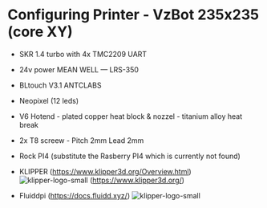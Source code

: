 # Configuring Printer - VzBot 235x235 (core XY)

- SKR 1.4 turbo with 4x TMC2209 UART
- 24v power MEAN WELL — LRS-350
- BLtouch V3.1 ANTCLABS
- Neopixel (12 leds)
- V6 Hotend - plated copper heat block & nozzel - titanium alloy heat break 
- 2x T8 screew - Pitch 2mm Lead 2mm

- Rock PI4 (substitute the Rasberry PI4 which is currently not found)

- KLIPPER (https://www.klipper3d.org/Overview.html) ![klipper-logo-small](https://user-images.githubusercontent.com/92954018/219406047-44c6e57a-47cd-454f-b759-3186218fe35e.png) (https://www.klipper3d.org/)
- Fluiddpi (https://docs.fluidd.xyz/)
![klipper-logo-small](https://user-images.githubusercontent.com/92954018/219406047-44c6e57a-47cd-454f-b759-3186218fe35e.png)
